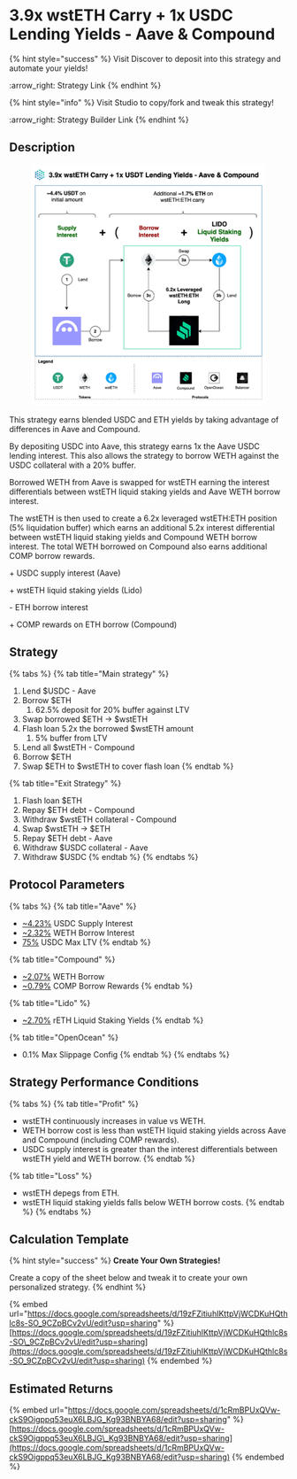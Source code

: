 # 3.9x wstETH Carry + 1x USDC Lending Yields - Aave & Compound

{% hint style="success" %}
Visit Discover to deposit into this strategy and automate your yields!

:arrow\_right: Strategy Link
{% endhint %}

{% hint style="info" %}
Visit Studio to copy/fork and tweak this strategy!

:arrow\_right: Strategy Builder Link
{% endhint %}

## Description

<figure><img src="../../../../.gitbook/assets/3.9x wstETH Carry + 1x USDT Lending Yields - Aave &#x26; Compound.jpg" alt=""><figcaption></figcaption></figure>

This strategy earns blended USDC and ETH yields by taking advantage of differences in Aave and Compound.

By depositing USDC into Aave, this strategy earns 1x the Aave USDC lending interest. This also allows the strategy to borrow WETH against the USDC collateral with a 20% buffer.&#x20;

Borrowed WETH from Aave is swapped for wstETH earning the interest differentials between wstETH liquid staking yields and Aave WETH borrow interest.

The wstETH is then used to create a 6.2x leveraged wstETH:ETH position (5% liquidation buffer) which earns an additional 5.2x interest differential between wstETH liquid staking yields and Compound WETH borrow interest. The total WETH borrowed on Compound also earns additional COMP borrow rewards.

\+ USDC supply interest (Aave)

\+ wstETH liquid staking yields (Lido)

\- ETH borrow interest

\+ COMP rewards on ETH borrow (Compound)

## Strategy

{% tabs %}
{% tab title="Main strategy" %}
1. Lend $USDC - Aave
2. Borrow $ETH
   1. 62.5% deposit for 20% buffer against LTV
3. Swap borrowed $ETH → $wstETH
4. Flash loan 5.2x the borrowed $wstETH amount
   1. 5% buffer from LTV
5. Lend all $wstETH - Compound
6. Borrow $ETH&#x20;
7. Swap $ETH to $wstETH to cover flash loan
{% endtab %}

{% tab title="Exit Strategy" %}
1. Flash loan $ETH
2. Repay $ETH debt - Compound
3. Withdraw $wstETH collateral - Compound
4. Swap $wstETH → $ETH
5. Repay $ETH debt - Aave
6. Withdraw $USDC collateral - Aave
7. Withdraw $USDC
{% endtab %}
{% endtabs %}

## Protocol Parameters

{% tabs %}
{% tab title="Aave" %}
* [\~4.23%](https://app.aave.com/reserve-overview/?underlyingAsset=0xaf88d065e77c8cc2239327c5edb3a432268e5831\&marketName=proto_arbitrum_v3) USDC Supply Interest
* [\~2.32%](https://app.aave.com/reserve-overview/?underlyingAsset=0x82af49447d8a07e3bd95bd0d56f35241523fbab1\&marketName=proto_arbitrum_v3) WETH Borrow Interest
* [75%](https://app.aave.com/reserve-overview/?underlyingAsset=0xaf88d065e77c8cc2239327c5edb3a432268e5831\&marketName=proto_arbitrum_v3) USDC Max LTV
{% endtab %}

{% tab title="Compound" %}
* [\~2.07%](https://app.compound.finance/markets/weth-arb) WETH Borrow
* [\~0.79%](https://app.compound.finance/markets/weth-arb) COMP Borrow Rewards
{% endtab %}

{% tab title="Lido" %}
* [\~2.70%](https://lido.fi/) rETH Liquid Staking Yields
{% endtab %}

{% tab title="OpenOcean" %}
* 0.1% Max Slippage Config
{% endtab %}
{% endtabs %}

## Strategy Performance Conditions

{% tabs %}
{% tab title="Profit" %}
* wstETH continuously increases in value vs WETH.
* WETH borrow cost is less than wstETH liquid staking yields across Aave and Compound (including COMP rewards).
* USDC supply interest is greater than the interest differentials between wstETH yield and WETH borrow.
{% endtab %}

{% tab title="Loss" %}
* wstETH depegs from ETH.
* wstETH liquid staking yields falls below WETH borrow costs.
{% endtab %}
{% endtabs %}

## Calculation Template

{% hint style="success" %}
**Create Your Own Strategies!**

Create a copy of the sheet below and tweak it to create your own personalized strategy.
{% endhint %}

{% embed url="https://docs.google.com/spreadsheets/d/19zFZitiuhIKttpVjWCDKuHQthlc8s-SO_9CZpBCv2vU/edit?usp=sharing" %}
[https://docs.google.com/spreadsheets/d/19zFZitiuhIKttpVjWCDKuHQthlc8s-SO\_9CZpBCv2vU/edit?usp=sharing](https://docs.google.com/spreadsheets/d/19zFZitiuhIKttpVjWCDKuHQthlc8s-SO_9CZpBCv2vU/edit?usp=sharing)
{% endembed %}

## Estimated Returns

{% embed url="https://docs.google.com/spreadsheets/d/1cRmBPUxQVw-ckS9Oigppq53euX6LBJG_Kg93BNBYA68/edit?usp=sharing" %}
[https://docs.google.com/spreadsheets/d/1cRmBPUxQVw-ckS9Oigppq53euX6LBJG\_Kg93BNBYA68/edit?usp=sharing](https://docs.google.com/spreadsheets/d/1cRmBPUxQVw-ckS9Oigppq53euX6LBJG_Kg93BNBYA68/edit?usp=sharing)
{% endembed %}
